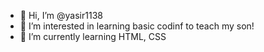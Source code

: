 - 👋 Hi, I’m @yasir1138
- 👀 I’m interested in learning basic codinf to teach my son!
- 🌱 I’m currently learning HTML, CSS

<!---
yasir1138/yasir1138 is a ✨ special ✨ repository because its `README.md` (this file) appears on your GitHub profile.
You can click the Preview link to take a look at your changes.
--->
